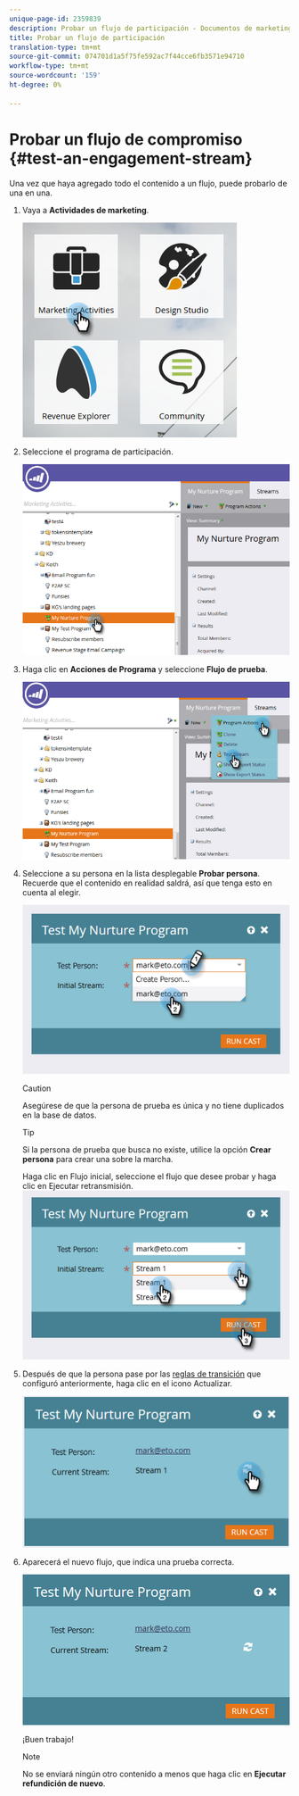 ```yaml
---
unique-page-id: 2359839
description: Probar un flujo de participación - Documentos de marketing - Documentación del producto
title: Probar un flujo de participación
translation-type: tm+mt
source-git-commit: 074701d1a5f75fe592ac7f44cce6fb3571e94710
workflow-type: tm+mt
source-wordcount: '159'
ht-degree: 0%

---
```



# Probar un flujo de compromiso {#test-an-engagement-stream}

Una vez que haya agregado todo el contenido a un flujo, puede probarlo de una en una.

1. Vaya a **Actividades de marketing**.

   ![](assets/one.png)

1. Seleccione el programa de participación.

   ![](assets/two.png)

1. Haga clic en **Acciones de Programa** y seleccione **Flujo de prueba**.

   ![](assets/three.png)

1. Seleccione a su persona en la lista desplegable **Probar persona**. Recuerde que el contenido en realidad saldrá, así que tenga esto en cuenta al elegir.

   ![](assets/four-rubix.png)

   >[!CAUTION]
   >
   >Asegúrese de que la persona de prueba es única y no tiene duplicados en la base de datos.

   >[!TIP]
   >
   >Si la persona de prueba que busca no existe, utilice la opción **Crear persona** para crear una sobre la marcha.

   Haga clic en Flujo inicial, seleccione el flujo que desee probar y haga clic en Ejecutar retransmisión.
   ![](assets/five-rubiks.png)

1. Después de que la persona pase por las [reglas de transición](/help/marketo/product-docs/email-marketing/drip-nurturing/engagement-program-streams/transition-people-between-engagement-streams.md) que configuró anteriormente, haga clic en el icono Actualizar.

   ![](assets/six-rubiks.png)

1. Aparecerá el nuevo flujo, que indica una prueba correcta.

   ![](assets/seven-rubiks.png)

   ¡Buen trabajo!

   >[!NOTE]
   >
   >No se enviará ningún otro contenido a menos que haga clic en **Ejecutar refundición de nuevo**.
